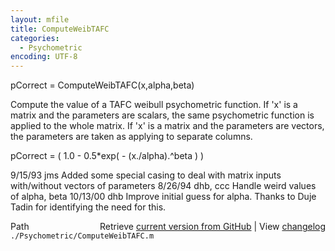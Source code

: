 ```yaml
---
layout: mfile
title: ComputeWeibTAFC
categories:
  - Psychometric
encoding: UTF-8
---
```


pCorrect = ComputeWeibTAFC(x,alpha,beta)

Compute the value of a TAFC weibull psychometric function.
If 'x' is a matrix and the parameters are scalars, the same
psychometric function is applied to the whole matrix.
If 'x' is a matrix and the parameters are vectors, the
parameters are taken as applying to separate columns.

   pCorrect = ( 1.0 - 0.5\*exp( - (x./alpha).^beta ) )

9/15/93  jms         Added some special casing to deal with matrix inputs
                     with/without vectors of parameters
8/26/94  dhb, ccc      Handle weird values of alpha, beta
10/13/00 dhb         Improve initial guess for alpha.  Thanks to Duje Tadin
                     for identifying the need for this.


<div class="code_header" style="text-align:right;">
  <span style="float:left;">Path&nbsp;&nbsp;</span> <span class="counter">Retrieve <a href=
  "https://raw.github.com/Psychtoolbox-3/Psychtoolbox-3/beta/./Psychometric/ComputeWeibTAFC.m">current version from GitHub</a> | View <a href=
  "https://github.com/Psychtoolbox-3/Psychtoolbox-3/commits/beta/./Psychometric/ComputeWeibTAFC.m">changelog</a></span>
</div>
<div class="code">
  <code>./Psychometric/ComputeWeibTAFC.m</code>
</div>
